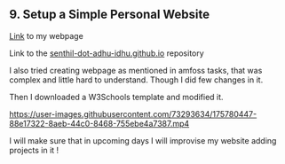 ## 9. Setup a Simple Personal Website

[Link](https://senthil-dot-adhu-idhu.github.io/) to my webpage 

Link to the [senthil-dot-adhu-idhu.github.io](https://github.com/senthil-dot-adhu-idhu/senthil-dot-adhu-idhu.github.io) repository 

I also tried creating webpage as mentioned in amfoss tasks, that was complex and little hard to understand. Though I did few changes in it. 

Then I downloaded a W3Schools template and modified it.

https://user-images.githubusercontent.com/73293634/175780447-88e17322-8aeb-44c0-8468-755ebe4a7387.mp4

I will make sure that in upcoming days I will improvise my website adding projects in it !
